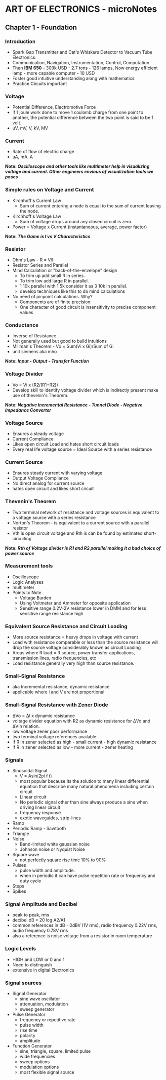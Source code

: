 # ART OF ELECTRONICS - microNotes

## Chapter 1 - Foundation

### Introduction
- Spark Gap Transmitter and Cat's Whiskers Detector to Vacuum Tube Electronics.
- Communication, Navigation, Instrumentation, Control, Computation.
- Then **IBM 650** - 300k USD - 2.7 tons - 126 lamps, Now energy efficient lamp - more capable computer - 10 USD
- Foster good intuitive understanding along with mathematics
- Practice Circuits important

### Voltage
- Potential Difference, Electromotive Force
- If 1 joule work done to move 1 coulomb charge from one point to another, the potential difference between the two point is said to be 1 volt.
- uV, mV, V, kV, MV

### Current 
- Rate of flow of electric charge
- uA, mA, A

**Note: *Oscilloscope and other tools like multimeter help in visualizing voltage and current. Other engineers envious of visualization tools we poses***

### Simple rules on Voltage and Current
- Kirchhoff's Current Law
    - Sum of current entering a node is equal to the sum of current leaving the node.
- Kirchhoff's Voltage Law
    - Sum of voltage drops around any closed circuit is zero.
- Power = Voltage x Current (instantaneous, average, power factor)

**Note: *The Game is I vs V Characteristics***

### Resistor
- Ohm's Law - R = V/I
- Resistor Series and Parallel
- Mind Calculation or "back-of-the-envelope" design
    - To trim up add small R in series.
    - To trim low add large R in parallel.
    - 1 10k parallel with 1 5k consider it as 3 10k in parallel.
    - develop techniques like this to do mind calculations
- No need of pinpoint calculations. Why?
    - Components are of finite precision
    - One character of good circuit is insensitivity to precise component values

### Conductance
- Inverse of Resistance
- Not generally used but good to build intuitions
- Millman's Theorem - Vo = Sum(Vi x Gi)/Sum of Gi
- unit siemens aka mho

**Note: *Input - Output - Transfer Function***

### Voltage Divider
- Vo = Vi x (R2/(R1+R2))
- Develop skill to identify voltage divider which is indirectly present make use of thevenin's Theorem.

**Note: *Negative Incremental Resistance - Tunnel Diode - Negative Impedance Converter***

### Voltage Source
- Ensures a steady voltage
- Current Compliance
- Likes open circuit Load and hates short circuit loads
- Every real life voltage source = Ideal Source with a series resistance

### Current Source
- Ensures steady current with varying voltage
- Output Voltage Compliance
- No direct analog for current source
- hates open circuit and likes short circuit

### Thevenin's Theorem
- Two terminal network of resistance and voltage sources is equivalent to a voltage source with a series resistance
- Norton's Theorem - is equivalent to a current source with a parallel resistor
- Vth is open circuit voltage and Rth is can be found by estimated short-circuiting

**Note: *Rth of Voltage divider is R1 and R2 parallel making it a bad choice of power source***

### Measurement tools
- Oscilloscope
- Logic Analyses
- multimeter
- Points to Note
    - Voltage Burden
    - Using Voltmeter and Ammeter for opposite application
    - Sensitive range 0.2V-2V resistance lower in DMM and for less sensitive range resistance high

### Equivalent Source Resistance and Circuit Loading
- More source resistance = heavy drops in voltage with current
- Load with resistance comparable or less than the source resistance will drop the source voltage considerably known as circuit Loading
- Areas where R load = R source, power transfer applications, transmission lines, radio frequencies, etc
- Load resistance generally very high than source resistance.

### Small-Signal Resistance
- aka Incremental resistance, dynamic resistance
- applicable where I and V are not proportional

### Small-Signal Resistance with Zener Diode
- ΔVo = ΔI x dynamic resistance
- voltage divider equation with R2 as dynamic resistance for ΔVo and ΔVin relation.
- low voltage zener poor performance
- two terminal voltage references available
- If R in zener selected as high - small current - high dynamic resistance
- If R in zener selected as low - more current - zener heating

### Signals
- Sinusoidal Signal
    - V = Asin(2pi f t)
    - most popular because its the solution to many linear differential equation that describe many natural phenomena including certain circuit
    - Linear circuit
    - No periodic signal other than sine always produce a sine when driving linear circuit
    - frequency response
    - exotic waveguides, strip-lines
- Ramp
- Periodic Ramp - Sawtooth
- Triangle
- Noise 
    - Band-limited white gaussian noise
    - Johnson noise or Nyquist Noise
- Square wave
    - not perfectly square rise time 10% to 90%
- Pulses
    - pulse width and amplitude.
    - when in periodic it can have pulse repetition rate or frequency and duty cycle
- Steps
- Spikes

### Signal Amplitude and Decibel
- peak to peak, rms
- decibel dB = 20 log A2/A1
- common references in dB - 0dBV (1V rms), radio frequency 0.22V rms, audio frequency 0.78V rms
- also a reference is noise voltage from a resistor in room temperature

### Logic Levels
- HIGH and LOW or 0 and 1
- Need to distinguish
- extensive in digital Electronics

### Signal sources
- Signal Generator
    - sine wave oscillator
    - attenuation, modulation
    - sweep generator 
- Pulse Generator
    - frequency or repetitive rate
    - pulse width
    - rise time 
    - polarity 
    - amplitude
- Function Generator
    - sine, triangle, square, limited pulse
    - wide frequencies
    - sweep options
    - modulation options
    - most flexible signal source

